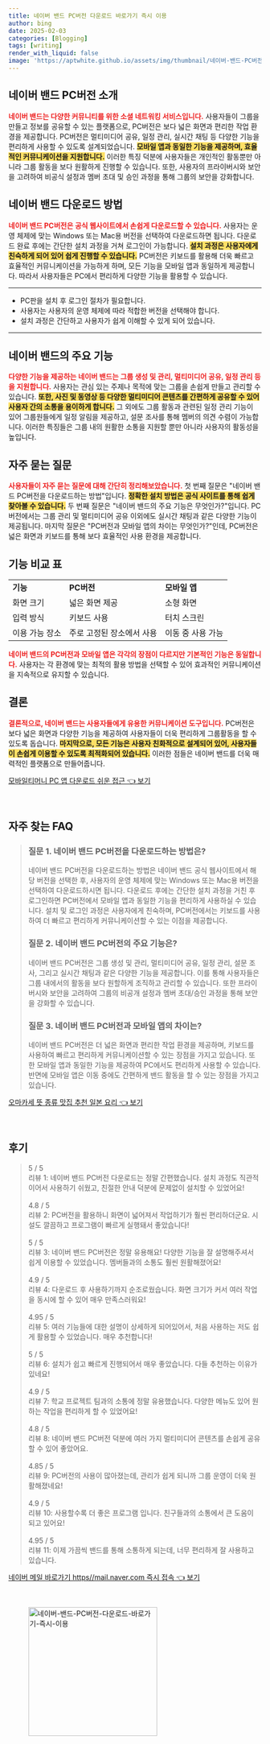 ```yaml
---
title: 네이버 밴드 PC버전 다운로드 바로가기 즉시 이용
author: bing
date: 2025-02-03
categories: [Blogging]
tags: [writing]
render_with_liquid: false
image: 'https://aptwhite.github.io/assets/img/thumbnail/네이버-밴드-PC버전-다운로드-바로가기-즉시-이용.webp'
---
```



<h2 id='네이버밴드PC버전소개'>네이버 밴드 PC버전 소개</h2>

<p><b><span style="color: #ee2323;">네이버 밴드는 다양한 커뮤니티를 위한 소셜 네트워킹 서비스입니다.</span></b> 사용자들이 그룹을 만들고 정보를 공유할 수 있는 플랫폼으로, PC버전은 보다 넓은 화면과 편리한 작업 환경을 제공합니다. PC버전은 멀티미디어 공유, 일정 관리, 실시간 채팅 등 다양한 기능을 편리하게 사용할 수 있도록 설계되었습니다. <b><span style="background-color: #ffe066;">모바일 앱과 동일한 기능을 제공하며, 효율적인 커뮤니케이션을 지원합니다.</span></b> 이러한 특징 덕분에 사용자들은 개인적인 활동뿐만 아니라 그룹 활동을 보다 원활하게 진행할 수 있습니다. 또한, 사용자의 프라이버시와 보안을 고려하여 비공식 설정과 멤버 초대 및 승인 과정을 통해 그룹의 보안을 강화합니다.</p>

<h2 id='네이버밴드다운로드방법'>네이버 밴드 다운로드 방법</h2>

<p><b><span style="color: #ee2323;">네이버 밴드 PC버전은 공식 웹사이트에서 손쉽게 다운로드할 수 있습니다.</span></b> 사용자는 운영 체제에 맞는 Windows 또는 Mac용 버전을 선택하여 다운로드하면 됩니다. 다운로드 완료 후에는 간단한 설치 과정을 거쳐 로그인이 가능합니다. <b><span style="background-color: #ffe066;">설치 과정은 사용자에게 친숙하게 되어 있어 쉽게 진행할 수 있습니다.</span></b> PC버전은 키보드를 활용해 더욱 빠르고 효율적인 커뮤니케이션을 가능하게 하며, 모든 기능을 모바일 앱과 동일하게 제공합니다. 따라서 사용자들은 PC에서 편리하게 다양한 기능을 활용할 수 있습니다.</p>

<hr />

<ul>
    <li>PC판을 설치 후 로그인 절차가 필요합니다.</li>
    <li>사용자는 사용자의 운영 체제에 따라 적합한 버전을 선택해야 합니다.</li>
    <li>설치 과정은 간단하고 사용자가 쉽게 이해할 수 있게 되어 있습니다.</li>
</ul>

<hr />

<h2 id='주요기능소개'>네이버 밴드의 주요 기능</h2>

<p><b><span style="color: #ee2323;">다양한 기능을 제공하는 네이버 밴드는 그룹 생성 및 관리, 멀티미디어 공유, 일정 관리 등을 지원합니다.</span></b> 사용자는 관심 있는 주제나 목적에 맞는 그룹을 손쉽게 만들고 관리할 수 있습니다. <b><span style="background-color: #ffe066;">또한, 사진 및 동영상 등 다양한 멀티미디어 콘텐츠를 간편하게 공유할 수 있어 사용자 간의 소통을 용이하게 합니다.</span></b> 그 외에도 그룹 활동과 관련된 일정 관리 기능이 있어 그룹원들에게 일정 알림을 제공하고, 설문 조사를 통해 멤버의 의견 수렴이 가능합니다. 이러한 특징들은 그룹 내의 원활한 소통을 지원할 뿐만 아니라 사용자의 활동성을 높입니다.</p>

<h2 id='자주묻는질문'>자주 묻는 질문</h2>

<p><b><span style="color: #ee2323;">사용자들이 자주 묻는 질문에 대해 간단히 정리해보았습니다.</span></b> 첫 번째 질문은 "네이버 밴드 PC버전을 다운로드하는 방법"입니다. <b><span style="background-color: #ffe066;">정확한 설치 방법은 공식 사이트를 통해 쉽게 찾아볼 수 있습니다.</span></b> 두 번째 질문은 "네이버 밴드의 주요 기능은 무엇인가?"입니다. PC버전에서는 그룹 관리 및 멀티미디어 공유 이외에도 실시간 채팅과 같은 다양한 기능이 제공됩니다. 마지막 질문은 "PC버전과 모바일 앱의 차이는 무엇인가?"인데, PC버전은 넓은 화면과 키보드를 통해 보다 효율적인 사용 환경을 제공합니다.</p>

<h2 id='기능비교표'>기능 비교 표</h2>

<table>
    <tr>
        <td><b>기능</b></td>
        <td><b>PC버전</b></td>
        <td><b>모바일 앱</b></td>
    </tr>
    <tr>
        <td>화면 크기</td>
        <td>넓은 화면 제공</td>
        <td>소형 화면</td>
    </tr>
    <tr>
        <td>입력 방식</td>
        <td>키보드 사용</td>
        <td>터치 스크린</td>
    </tr>
    <tr>
        <td>이용 가능 장소</td>
        <td>주로 고정된 장소에서 사용</td>
        <td>이동 중 사용 가능</td>
    </tr>
</table>

<p><b><span style="color: #ee2323;">네이버 밴드의 PC버전과 모바일 앱은 각각의 장점이 다르지만 기본적인 기능은 동일합니다.</span></b> 사용자는 각 환경에 맞는 최적의 활용 방법을 선택할 수 있어 효과적인 커뮤니케이션을 지속적으로 유지할 수 있습니다.</p>

<h2 id='결론'>결론</h2>

<p><b><span style="color: #ee2323;">결론적으로, 네이버 밴드는 사용자들에게 유용한 커뮤니케이션 도구입니다.</span></b> PC버전은 보다 넓은 화면과 다양한 기능을 제공하여 사용자들이 더욱 편리하게 그룹활동을 할 수 있도록 돕습니다. <b><span style="background-color: #ffe066;">마지막으로, 모든 기능은 사용자 친화적으로 설계되어 있어, 사용자들이 손쉽게 이용할 수 있도록 최적화되어 있습니다.</span></b> 이러한 점들은 네이버 밴드를 더욱 매력적인 플랫폼으로 만들어줍니다.</p>


<p><a class="click-button" title="모바일티머니 PC 앱 다운로드 쉬운 접근" href="https://aptwhite.github.io/posts/%EB%AA%A8%EB%B0%94%EC%9D%BC%ED%8B%B0%EB%A8%B8%EB%8B%88-PC-%EC%95%B1-%EB%8B%A4%EC%9A%B4%EB%A1%9C%EB%93%9C-%EC%89%AC%EC%9A%B4-%EC%A0%91%EA%B7%BC/" rel="dofollow">모바일티머니 PC 앱 다운로드 쉬운 접근 👈 보기</a></p><br>
<h2 id='자주_찾는_FAQ'>자주 찾는 FAQ</h2>
<div itemscope="" itemtype="https://schema.org/FAQPage"> 
<blockquote> 
<div itemscope="" itemprop="mainEntity" itemtype="https://schema.org/Question"> 
<h3 itemprop="name">질문 1. 네이버 밴드 PC버전을 다운로드하는 방법은?</h3> 
<div itemscope="" itemprop="acceptedAnswer" itemtype="https://schema.org/Answer"> 
<span itemprop="text"> 
<p>네이버 밴드 PC버전을 다운로드하는 방법은 네이버 밴드 공식 웹사이트에서 해당 버전을 선택한 후, 사용자의 운영 체제에 맞는 Windows 또는 Mac용 버전을 선택하여 다운로드하시면 됩니다. 다운로드 후에는 간단한 설치 과정을 거친 후 로그인하면 PC버전에서 모바일 앱과 동일한 기능을 편리하게 사용하실 수 있습니다. 설치 및 로그인 과정은 사용자에게 친숙하며, PC버전에서는 키보드를 사용하여 더 빠르고 편리하게 커뮤니케이션할 수 있는 이점을 제공합니다.</p> 
</span> 
</div> 
</div> 

<div itemscope="" itemprop="mainEntity" itemtype="https://schema.org/Question"> 
<h3 itemprop="name">질문 2. 네이버 밴드 PC버전의 주요 기능은?</h3> 
<div itemscope="" itemprop="acceptedAnswer" itemtype="https://schema.org/Answer"> 
<span itemprop="text"> 
<p>네이버 밴드 PC버전은 그룹 생성 및 관리, 멀티미디어 공유, 일정 관리, 설문 조사, 그리고 실시간 채팅과 같은 다양한 기능을 제공합니다. 이를 통해 사용자들은 그룹 내에서의 활동을 보다 원할하게 조직하고 관리할 수 있습니다. 또한 프라이버시와 보안을 고려하여 그룹의 비공개 설정과 멤버 초대/승인 과정을 통해 보안을 강화할 수 있습니다.</p> 
</span> 
</div> 
</div>

<div itemscope="" itemprop="mainEntity" itemtype="https://schema.org/Question"> 
<h3 itemprop="name">질문 3. 네이버 밴드 PC버전과 모바일 앱의 차이는?</h3> 
<div itemscope="" itemprop="acceptedAnswer" itemtype="https://schema.org/Answer"> 
<span itemprop="text"> 
<p>네이버 밴드 PC버전은 더 넓은 화면과 편리한 작업 환경을 제공하며, 키보드를 사용하여 빠르고 편리하게 커뮤니케이션할 수 있는 장점을 가지고 있습니다. 또한 모바일 앱과 동일한 기능을 제공하여 PC에서도 편리하게 사용할 수 있습니다. 반면에 모바일 앱은 이동 중에도 간편하게 밴드 활동을 할 수 있는 장점을 가지고 있습니다.</p> 
</span> 
</div> 
</div> 
</blockquote> 
</div>
<p><a class="click-button" title="오마카세 뜻 종류 맛집 추천 일본 요리" href="https://aptwhite.github.io/posts/%EC%98%A4%EB%A7%88%EC%B9%B4%EC%84%B8-%EB%9C%BB-%EC%A2%85%EB%A5%98-%EB%A7%9B%EC%A7%91-%EC%B6%94%EC%B2%9C-%EC%9D%BC%EB%B3%B8-%EC%9A%94%EB%A6%AC/" rel="dofollow">오마카세 뜻 종류 맛집 추천 일본 요리 👈 보기</a></p><br>
<h2 id='후기'>후기</h2>
<div itemscope itemtype="https://schema.org/Product">
  <blockquote>
  <div itemprop="review" itemscope itemtype="https://schema.org/Review">
      <div itemprop="reviewRating" itemscope itemtype="https://schema.org/Rating"> <span itemprop="ratingValue">5</span> / <span itemprop="bestRating">5</span> </div>
      <span itemprop="reviewBody">리뷰 1: 네이버 밴드 PC버전 다운로드는 정말 간편했습니다. 설치 과정도 직관적이어서 사용하기 쉬웠고, 친절한 안내 덕분에 문제없이 설치할 수 있었어요!</span>
  </div>
  <br>
  <div itemprop="review" itemscope itemtype="https://schema.org/Review">
      <div itemprop="reviewRating" itemscope itemtype="https://schema.org/Rating"> <span itemprop="ratingValue">4.8</span> / <span itemprop="bestRating">5</span> </div>
      <span itemprop="reviewBody">리뷰 2: PC버전을 활용하니 화면이 넓어져서 작업하기가 훨씬 편리하더군요. 시설도 깔끔하고 프로그램이 빠르게 실행돼서 좋았습니다!</span>
  </div>
  <br>
  <div itemprop="review" itemscope itemtype="https://schema.org/Review">
      <div itemprop="reviewRating" itemscope itemtype="https://schema.org/Rating"> <span itemprop="ratingValue">5</span> / <span itemprop="bestRating">5</span> </div>
      <span itemprop="reviewBody">리뷰 3: 네이버 밴드 PC버전은 정말 유용해요! 다양한 기능을 잘 설명해주셔서 쉽게 이용할 수 있었습니다. 멤버들과의 소통도 훨씬 원활해졌어요!</span>
  </div>
  <br>
  <div itemprop="review" itemscope itemtype="https://schema.org/Review">
      <div itemprop="reviewRating" itemscope itemtype="https://schema.org/Rating"> <span itemprop="ratingValue">4.9</span> / <span itemprop="bestRating">5</span> </div>
      <span itemprop="reviewBody">리뷰 4: 다운로드 후 사용하기까지 순조로웠습니다. 화면 크기가 커서 여러 작업을 동시에 할 수 있어 매우 만족스러워요!</span>
  </div>
  <br>
  <div itemprop="review" itemscope itemtype="https://schema.org/Review">
      <div itemprop="reviewRating" itemscope itemtype="https://schema.org/Rating"> <span itemprop="ratingValue">4.95</span> / <span itemprop="bestRating">5</span> </div>
      <span itemprop="reviewBody">리뷰 5: 여러 기능들에 대한 설명이 상세하게 되어있어서, 처음 사용하는 저도 쉽게 활용할 수 있었습니다. 매우 추천합니다!</span>
  </div>
  <br>
  <div itemprop="review" itemscope itemtype="https://schema.org/Review">
      <div itemprop="reviewRating" itemscope itemtype="https://schema.org/Rating"> <span itemprop="ratingValue">5</span> / <span itemprop="bestRating">5</span> </div>
      <span itemprop="reviewBody">리뷰 6: 설치가 쉽고 빠르게 진행되어서 매우 좋았습니다. 다들 추천하는 이유가 있네요!</span>
  </div>
  <br>
  <div itemprop="review" itemscope itemtype="https://schema.org/Review">
      <div itemprop="reviewRating" itemscope itemtype="https://schema.org/Rating"> <span itemprop="ratingValue">4.9</span> / <span itemprop="bestRating">5</span> </div>
      <span itemprop="reviewBody">리뷰 7: 학교 프로젝트 팀과의 소통에 정말 유용했습니다. 다양한 메뉴도 있어 원하는 작업을 편리하게 할 수 있었어요!</span>
  </div>
  <br>
  <div itemprop="review" itemscope itemtype="https://schema.org/Review">
      <div itemprop="reviewRating" itemscope itemtype="https://schema.org/Rating"> <span itemprop="ratingValue">4.8</span> / <span itemprop="bestRating">5</span> </div>
      <span itemprop="reviewBody">리뷰 8: 네이버 밴드 PC버전 덕분에 여러 가지 멀티미디어 콘텐츠를 손쉽게 공유할 수 있어 좋았어요.</span>
  </div>
  <br>
  <div itemprop="review" itemscope itemtype="https://schema.org/Review">
      <div itemprop="reviewRating" itemscope itemtype="https://schema.org/Rating"> <span itemprop="ratingValue">4.85</span> / <span itemprop="bestRating">5</span> </div>
      <span itemprop="reviewBody">리뷰 9: PC버전의 사용이 많아졌는데, 관리가 쉽게 되니까 그룹 운영이 더욱 원활해졌네요!</span>
  </div>
  <br>
  <div itemprop="review" itemscope itemtype="https://schema.org/Review">
      <div itemprop="reviewRating" itemscope itemtype="https://schema.org/Rating"> <span itemprop="ratingValue">4.9</span> / <span itemprop="bestRating">5</span> </div>
      <span itemprop="reviewBody">리뷰 10: 사용할수록 더 좋은 프로그램 입니다. 친구들과의 소통에서 큰 도움이 되고 있어요!</span>
  </div>
  <br>
  <div itemprop="review" itemscope itemtype="https://schema.org/Review">
      <div itemprop="reviewRating" itemscope itemtype="https://schema.org/Rating"> <span itemprop="ratingValue">4.95</span> / <span itemprop="bestRating">5</span> </div>
      <span itemprop="reviewBody">리뷰 11: 이제 가끔씩 밴드를 통해 소통하게 되는데, 너무 편리하게 잘 사용하고 있습니다.</span>
  </div>
  </blockquote>
</div>
<p><a class="click-button" title="네이버 메일 바로가기 https//mail.naver.com 즉시 접속" href="https://aptwhite.github.io/posts/%EB%84%A4%EC%9D%B4%EB%B2%84-%EB%A9%94%EC%9D%BC-%EB%B0%94%EB%A1%9C%EA%B0%80%EA%B8%B0-httpsmail.naver.com-%EC%A6%89%EC%8B%9C-%EC%A0%91%EC%86%8D/" rel="dofollow">네이버 메일 바로가기 https//mail.naver.com 즉시 접속 👈 보기</a></p><br>
<figure class="image"><img src="https://aptwhite.github.io/assets/img/thumbnail/네이버-밴드-PC버전-다운로드-바로가기-즉시-이용.webp" alt="네이버-밴드-PC버전-다운로드-바로가기-즉시-이용" width="256" height="256"></figure>